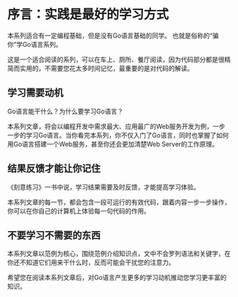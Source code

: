 # 序言：实践是最好的学习方式

本系列适合有一定编程基础，但是没有Go语言基础的同学。
也就是俗称的“骗你”学Go语言系列。

这是一个适合阅读的系列，可以在车上、厕所、餐厅阅读，因为代码部分都是很精简而实用的，不需要您花太多时间记忆，最重要的是对代码的解读。

## 学习需要动机

Go语言能干什么？为什么要学习Go语言？

本系列文章，将会以编程开发中需求最大、应用最广的Web服务开发为例，一步一步的学习Go语言。当你看完本系列，你不仅入门了Go语言，同时也掌握了如何用Go语言搭建一个Web服务，甚至你还会更加清楚Web Server的工作原理。

## 结果反馈才能让你记住

《刻意练习》一书中说，学习结果需要及时反馈，才能提高学习体验。

本系列文章的每一节，都会包含一段可运行的有效代码，跟着内容一步一步操作，你可以在你自己的计算机上体验每一句代码的作用。

## 不要学习不需要的东西

本系列文章以范例为核心，围绕范例介绍知识点，文中不会罗列语法和关键字，在你还不知道它们用来干什么时，反而可能会干扰您的注意力。

希望您在阅读本系列文章后，对Go语言产生更多的学习动机推动您学习更丰富的知识。